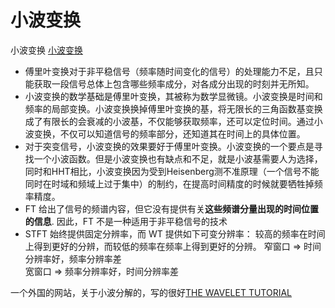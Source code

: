 # 小波变换  
小波变换 [小波变换](https://zhuanlan.zhihu.com/p/22450818)     
* 傅里叶变换对于非平稳信号（频率随时间变化的信号）的处理能力不足，且只能获取一段信号总体上包含哪些频率成分，对各成分出现的时刻并无所知。  
* 小波变换的数学基础是傅里叶变换，其被称为数学显微镜。小波变换是时间和频率的局部变换。小波变换换掉傅里叶变换的基，将无限长的三角函数基变换成了有限长的会衰减的小波基，不仅能够获取频率，还可以定位时间。通过小波变换，不仅可以知道信号的频率部分，还知道其在时间上的具体位置。
* 对于突变信号，小波变换的效果要好于傅里叶变换。小波变换的一个要点是寻找一个小波函数。但是小波变换也有缺点和不足，就是小波基需要人为选择，同时和HHT相比，小波变换因为受到Heisenberg测不准原理（一个信号不能同时在时域和频域上过于集中）的制约，在提高时间精度的时候就要牺牲掉频率精度。
* FT 给出了信号的频谱内容，但它没有提供有关**这些频谱分量出现的时间位置的信息**. 因此，FT 不是一种适用于非平稳信号的技术
* STFT 始终提供固定分辨率，而 WT 提供如下可变分辨率： 较高的频率在时间上得到更好的分辨，而较低的频率在频率上得到更好的分辨。
窄窗口 => 时间分辨率好，频率分辨率差  
宽窗口 => 频率分辨率好，时间分辨率差

一个外国的网站，关于小波分解的，写的很好[THE WAVELET TUTORIAL](https://users.rowan.edu/~polikar/WTtutorial.html)    








	


